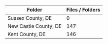| Folder                |   Files / Folders |
|-----------------------|-------------------|
| Sussex County, DE     |                 0 |
| New Castle County, DE |               147 |
| Kent County, DE       |               146 |